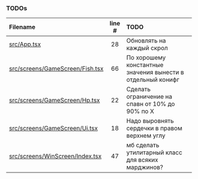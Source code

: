 ### TODOs
| Filename | line # | TODO |
|:------|:------:|:------|
| [src/App.tsx](src/App.tsx#L28) | 28 | Обновлять на каждый скрол |
| [src/screens/GameScreen/Fish.tsx](src/screens/GameScreen/Fish.tsx#L66) | 66 | По хорошему константные значения вынести в отдельный конифг |
| [src/screens/GameScreen/Hp.tsx](src/screens/GameScreen/Hp.tsx#L22) | 22 | Сделать ограничение на спавн от 10% до 90% по Х |
| [src/screens/GameScreen/Ui.tsx](src/screens/GameScreen/Ui.tsx#L18) | 18 | Надо выровнять сердечки в правом верхнем углу |
| [src/screens/WinScreen/Index.tsx](src/screens/WinScreen/Index.tsx#L47) | 47 | мб сделать утилитарный класс для всяких марджинов? |
